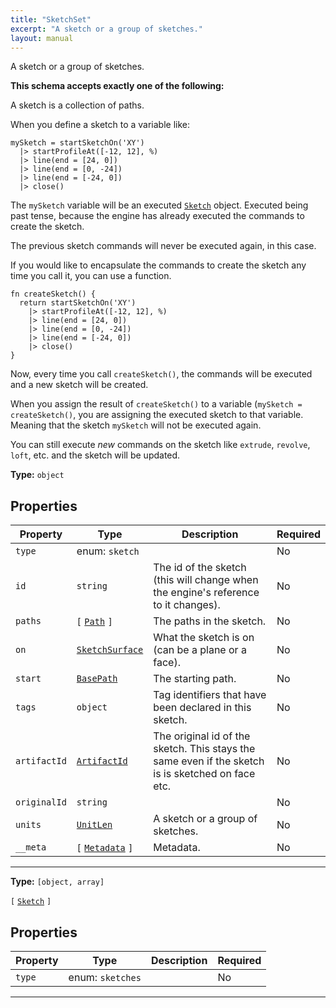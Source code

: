 ```yaml
---
title: "SketchSet"
excerpt: "A sketch or a group of sketches."
layout: manual
---
```


A sketch or a group of sketches.





**This schema accepts exactly one of the following:**

A sketch is a collection of paths.

When you define a sketch to a variable like:

```kcl
mySketch = startSketchOn('XY')
  |> startProfileAt([-12, 12], %)
  |> line(end = [24, 0])
  |> line(end = [0, -24])
  |> line(end = [-24, 0])
  |> close()
```

The `mySketch` variable will be an executed [`Sketch`](/docs/kcl/types/Sketch) object. Executed being past tense, because the engine has already executed the commands to create the sketch.

The previous sketch commands will never be executed again, in this case.

If you would like to encapsulate the commands to create the sketch any time you call it, you can use a function.

```kcl
fn createSketch() {
  return startSketchOn('XY')
    |> startProfileAt([-12, 12], %)
    |> line(end = [24, 0])
    |> line(end = [0, -24])
    |> line(end = [-24, 0])
    |> close()
}
```

Now, every time you call `createSketch()`, the commands will be executed and a new sketch will be created.

When you assign the result of `createSketch()` to a variable (`mySketch = createSketch()`, you are assigning the executed sketch to that variable. Meaning that the sketch `mySketch` will not be executed again.

You can still execute _new_ commands on the sketch like `extrude`, `revolve`, `loft`, etc. and the sketch will be updated.

**Type:** `object`





## Properties

| Property | Type | Description | Required |
|----------|------|-------------|----------|
| `type` |enum: `sketch`|  | No |
| `id` |`string`| The id of the sketch (this will change when the engine's reference to it changes). | No |
| `paths` |`[` [`Path`](/docs/kcl/types/Path) `]`| The paths in the sketch. | No |
| `on` |[`SketchSurface`](/docs/kcl/types/SketchSurface)| What the sketch is on (can be a plane or a face). | No |
| `start` |[`BasePath`](/docs/kcl/types/BasePath)| The starting path. | No |
| `tags` |`object`| Tag identifiers that have been declared in this sketch. | No |
| `artifactId` |[`ArtifactId`](/docs/kcl/types/ArtifactId)| The original id of the sketch. This stays the same even if the sketch is is sketched on face etc. | No |
| `originalId` |`string`|  | No |
| `units` |[`UnitLen`](/docs/kcl/types/UnitLen)| A sketch or a group of sketches. | No |
| `__meta` |`[` [`Metadata`](/docs/kcl/types/Metadata) `]`| Metadata. | No |


----

**Type:** `[object, array]`

`[` [`Sketch`](/docs/kcl/types/Sketch) `]`



## Properties

| Property | Type | Description | Required |
|----------|------|-------------|----------|
| `type` |enum: `sketches`|  | No |


----




